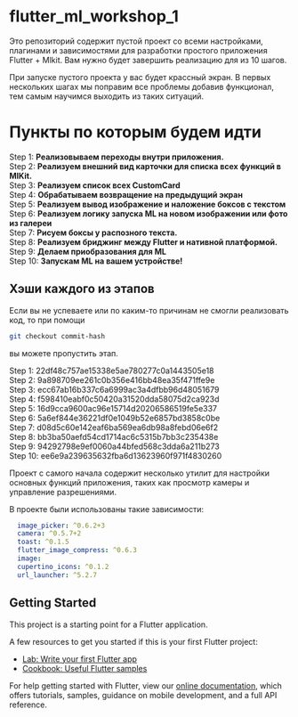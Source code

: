 # flutter_ml_workshop_1

Это репозиторий содержит пустой проект со всеми настройками, плагинами и зависимостями для разработки простого приложения Flutter + Mlkit.
Вам нужно будет завершить реализацию для из 10 шагов.


При запуске пустого проекта у вас будет крассный экран. В первых нескольких шагах мы поправим все проблемы добавив функционал, тем самым научимся выходить из таких ситуаций.

# Пункты по которым будем идти

Step 1: **Реализовываем переходы внутри приложения.</br>**
Step 2: **Реализуем внешний вид карточки для списка всех функций в MlKit.</br>**
Step 3: **Реализуем список всех CustomCard</br>**
Step 4: **Обрабатываем возвращение на предыдущий экран</br>**
Step 5: **Реализуем вывод изображение и наложение боксов с текстом</br>**
Step 6: **Реализуем логику запуска ML на новом изображении или фото из галереи</br>**
Step 7: **Рисуем боксы у распозного текста.</br>**
Step 8: **Реализуем бриджинг между Flutter и нативной платформой.</br>**
Step 9: **Делаем приобразования для ML</br>**
Step 10: **Запускам ML на вашем устройстве!</br>**


## Хэши каждого из этапов
Если вы не успеваете или по каким-то причинам не смогли реализовать код, то при помощи 
```sh
git checkout commit-hash
```
вы можете пропустить этап.

Step 1: 22df48c757ae15338e5ae780277c0a1443505e18</br>
Step 2: 9a898709ee261c0b356e416bb48ea35f471ffe9e</br>
Step 3: ecc67ab16b337c6a6999ac3a4dfbb96d48051679</br>
Step 4: f598410eabf0c50420a31520dda58075d2ca923d</br>
Step 5: 16d9cca9600ac96e15714d20206586519fe5e337</br>
Step 6: 5a6ef844e36221df0e1049b52e6857bd3858c0be</br>
Step 7: d08d5c60e142eaf6ba569ea6db98a8febd06e6f2</br>
Step 8: bb3ba50aefd54cd1714ac6c5315b7bb3c235438e</br>
Step 9: 94292798e9ef0060a44bfed568c3dda6a211b273</br>
Step 10: ee6e9a239635632fba6d13623960f971f4830260</br>


Проект с самого начала содержит несколько утилит для настройки основных функций приложения, таких как просмотр камеры и управление разрешениями.

В проекте были использованы такие зависимости:
```yaml
  image_picker: ^0.6.2+3
  camera: ^0.5.7+2  
  toast: ^0.1.5
  flutter_image_compress: ^0.6.3
  image:
  cupertino_icons: ^0.1.2
  url_launcher: ^5.2.7
```



## Getting Started

This project is a starting point for a Flutter application.

A few resources to get you started if this is your first Flutter project:

- [Lab: Write your first Flutter app](https://flutter.dev/docs/get-started/codelab)
- [Cookbook: Useful Flutter samples](https://flutter.dev/docs/cookbook)

For help getting started with Flutter, view our
[online documentation](https://flutter.dev/docs), which offers tutorials,
samples, guidance on mobile development, and a full API reference.
